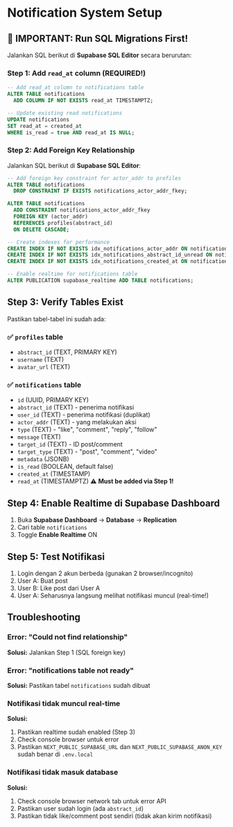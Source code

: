 # Notification System Setup

## 🚨 IMPORTANT: Run SQL Migrations First!

Jalankan SQL berikut di **Supabase SQL Editor** secara berurutan:

### Step 1: Add `read_at` column (REQUIRED!)

```sql
-- Add read_at column to notifications table
ALTER TABLE notifications 
  ADD COLUMN IF NOT EXISTS read_at TIMESTAMPTZ;

-- Update existing read notifications
UPDATE notifications 
SET read_at = created_at 
WHERE is_read = true AND read_at IS NULL;
```

### Step 2: Add Foreign Key Relationship

Jalankan SQL berikut di **Supabase SQL Editor**:

```sql
-- Add foreign key constraint for actor_addr to profiles
ALTER TABLE notifications
  DROP CONSTRAINT IF EXISTS notifications_actor_addr_fkey;

ALTER TABLE notifications
  ADD CONSTRAINT notifications_actor_addr_fkey
  FOREIGN KEY (actor_addr)
  REFERENCES profiles(abstract_id)
  ON DELETE CASCADE;

-- Create indexes for performance
CREATE INDEX IF NOT EXISTS idx_notifications_actor_addr ON notifications(actor_addr);
CREATE INDEX IF NOT EXISTS idx_notifications_abstract_id_unread ON notifications(abstract_id, is_read);
CREATE INDEX IF NOT EXISTS idx_notifications_created_at ON notifications(created_at DESC);

-- Enable realtime for notifications table
ALTER PUBLICATION supabase_realtime ADD TABLE notifications;
```

## Step 3: Verify Tables Exist

Pastikan tabel-tabel ini sudah ada:

### ✅ `profiles` table
- `abstract_id` (TEXT, PRIMARY KEY)
- `username` (TEXT)
- `avatar_url` (TEXT)

### ✅ `notifications` table
- `id` (UUID, PRIMARY KEY)
- `abstract_id` (TEXT) - penerima notifikasi
- `user_id` (TEXT) - penerima notifikasi (duplikat)
- `actor_addr` (TEXT) - yang melakukan aksi
- `type` (TEXT) - "like", "comment", "reply", "follow"
- `message` (TEXT)
- `target_id` (TEXT) - ID post/comment
- `target_type` (TEXT) - "post", "comment", "video"
- `metadata` (JSONB)
- `is_read` (BOOLEAN, default false)
- `created_at` (TIMESTAMP)
- `read_at` (TIMESTAMPTZ) ⚠️ **Must be added via Step 1!**

## Step 4: Enable Realtime di Supabase Dashboard

1. Buka **Supabase Dashboard** → **Database** → **Replication**
2. Cari table `notifications`
3. Toggle **Enable Realtime** ON

## Step 5: Test Notifikasi

1. Login dengan 2 akun berbeda (gunakan 2 browser/incognito)
2. User A: Buat post
3. User B: Like post dari User A
4. User A: Seharusnya langsung melihat notifikasi muncul (real-time!)

## Troubleshooting

### Error: "Could not find relationship"
**Solusi:** Jalankan Step 1 (SQL foreign key)

### Error: "notifications table not ready"
**Solusi:** Pastikan tabel `notifications` sudah dibuat

### Notifikasi tidak muncul real-time
**Solusi:** 
1. Pastikan realtime sudah enabled (Step 3)
2. Check console browser untuk error
3. Pastikan `NEXT_PUBLIC_SUPABASE_URL` dan `NEXT_PUBLIC_SUPABASE_ANON_KEY` sudah benar di `.env.local`

### Notifikasi tidak masuk database
**Solusi:** 
1. Check console browser network tab untuk error API
2. Pastikan user sudah login (ada `abstract_id`)
3. Pastikan tidak like/comment post sendiri (tidak akan kirim notifikasi)
